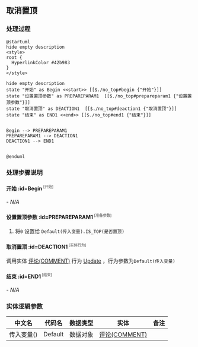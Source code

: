 ## 取消置顶 <!-- {docsify-ignore-all} -->

   

### 处理过程

```plantuml
@startuml
hide empty description
<style>
root {
  HyperlinkColor #42b983
}
</style>

hide empty description
state "开始" as Begin <<start>> [[$./no_top#begin {"开始"}]]
state "设置置顶参数" as PREPAREPARAM1  [[$./no_top#prepareparam1 {"设置置顶参数"}]]
state "取消置顶" as DEACTION1  [[$./no_top#deaction1 {"取消置顶"}]]
state "结束" as END1 <<end>> [[$./no_top#end1 {"结束"}]]


Begin --> PREPAREPARAM1
PREPAREPARAM1 --> DEACTION1
DEACTION1 --> END1


@enduml
```


### 处理步骤说明

#### 开始 :id=Begin<sup class="footnote-symbol"> <font color=gray size=1>[开始]</font></sup>



*- N/A*
#### 设置置顶参数 :id=PREPAREPARAM1<sup class="footnote-symbol"> <font color=gray size=1>[准备参数]</font></sup>



1. 将`0` 设置给  `Default(传入变量).IS_TOP(是否置顶)`

#### 取消置顶 :id=DEACTION1<sup class="footnote-symbol"> <font color=gray size=1>[实体行为]</font></sup>



调用实体 [评论(COMMENT)](module/Base/comment.md) 行为 [Update](module/Base/comment#行为) ，行为参数为`Default(传入变量)`

#### 结束 :id=END1<sup class="footnote-symbol"> <font color=gray size=1>[结束]</font></sup>



*- N/A*



### 实体逻辑参数

|    中文名   |    代码名    |  数据类型    |  实体   |备注 |
| --------| --------| -------- | -------- | --------   |
|传入变量(<i class="fa fa-check"/></i>)|Default|数据对象|[评论(COMMENT)](module/Base/comment.md)||
